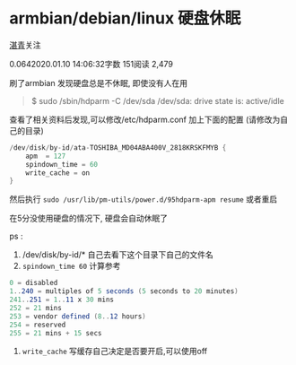 # armbian/debian/linux 硬盘休眠

[湛青](https://www.jianshu.com/u/7a0d2c6fc920)关注

0.0642020.01.10 14:06:32字数 151阅读 2,479

刷了armbian 发现硬盘总是不休眠, 即使没有人在用

> $ sudo /sbin/hdparm -C /dev/sda
> /dev/sda:
> drive state is: active/idle

查看了相关资料后发现,可以修改/etc/hdparm.conf
加上下面的配置 (请修改为自己的目录)



```csharp
/dev/disk/by-id/ata-TOSHIBA_MD04ABA400V_2818KRSKFMYB {
    apm  = 127
    spindown_time = 60
    write_cache = on
}
```

然后执行
`sudo /usr/lib/pm-utils/power.d/95hdparm-apm resume`
或者重启

在5分没使用硬盘的情况下, 硬盘会自动休眠了

ps :

1. /dev/disk/by-id/* 自己去看下这个目录下自己的文件名
2. `spindown_time 60` 计算参考



```csharp
0 = disabled
1..240 = multiples of 5 seconds (5 seconds to 20 minutes)
241..251 = 1..11 x 30 mins
252 = 21 mins
253 = vendor defined (8..12 hours)
254 = reserved
255 = 21 mins + 15 secs
```

1. `write_cache` 写缓存自己决定是否要开启,可以使用off